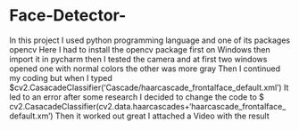 # Face-Detector-
In this project I used python programming language and one of its packages opencv Here I had to install the opencv package first on Windows then import it in pycharm then I tested the camera and at first two windows opened one with normal colors the other was more gray Then I continued my coding but when I typed  $cv2.CasacadeClassifier(‘Cascade/haarcascade_frontalface_default.xml’) It led to an error after some research I decided to change the code to $ cv2.CasacadeClassifier(cv2.data.haarcascades+‘haarcascade_frontalface_default.xm’) Then it worked out great I attached a Video with the result 
